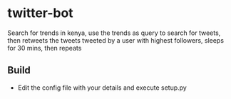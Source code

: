 # twitter-bot
Search for trends in kenya, use the trends as query to search for tweets, then retweets the tweets  tweeted by a user with highest followers, sleeps for 30 mins, then repeats

## Build
- Edit the config file with your details and execute setup.py
